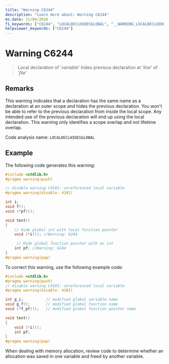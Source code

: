 ```yaml
---
title: "Warning C6244"
description: "Learn more about: Warning C6244"
ms.date: 11/04/2016
f1_keywords: ["C6244", "LOCALDECLHIDESGLOBAL", "__WARNING_LOCALDECLHIDESGLOBAL"]
helpviewer_keywords: ["C6244"]
---
```

# Warning C6244

> Local declaration of '*variable*' hides previous declaration at '*line*' of '*file*'

## Remarks

This warning indicates that a declaration has the same name as a declaration at an outer scope and hides the previous declaration. You won't be able to refer to the previous declaration from inside the local scope. Any intended use of the previous declaration will end up using the local declaration. This warning only identifies a scope overlap and not lifetime overlap.

Code analysis name: `LOCALDECLHIDESGLOBAL`

## Example

The following code generates this warning:

```cpp
#include <stdlib.h>
#pragma warning(push)

// disable warning C4101: unreferenced local variable
#pragma warning(disable: 4101)

int i;
void f();
void (*pf)();

void test()
{
    // Hide global int with local function pointer
    void (*i)(); //Warning: 6244

     // Hide global function pointer with an int
    int pf; //Warning: 6244
}
#pragma warning(pop)
```

To correct this warning, use the following example code:

```cpp
#include <stdlib.h>
#pragma warning(push)
// disable warning C4101: unreferenced local variable
#pragma warning(disable: 4101)

int g_i;          // modified global variable name
void g_f();       // modified global function name
void (*f_pf)();   // modified global function pointer name

void test()
{
    void (*i)();
    int pf;
}
#pragma warning(pop)
```

When dealing with memory allocation, review code to determine whether an allocation was saved in one variable and freed by another variable.
